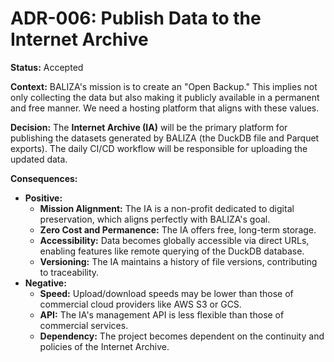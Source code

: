 # ADR-006: Publish Data to the Internet Archive

**Status:** Accepted

**Context:**
BALIZA's mission is to create an "Open Backup." This implies not only collecting the data but also making it publicly available in a permanent and free manner. We need a hosting platform that aligns with these values.

**Decision:**
The **Internet Archive (IA)** will be the primary platform for publishing the datasets generated by BALIZA (the DuckDB file and Parquet exports). The daily CI/CD workflow will be responsible for uploading the updated data.

**Consequences:**
*   **Positive:**
    *   **Mission Alignment:** The IA is a non-profit dedicated to digital preservation, which aligns perfectly with BALIZA's goal.
    *   **Zero Cost and Permanence:** The IA offers free, long-term storage.
    *   **Accessibility:** Data becomes globally accessible via direct URLs, enabling features like remote querying of the DuckDB database.
    *   **Versioning:** The IA maintains a history of file versions, contributing to traceability.
*   **Negative:**
    *   **Speed:** Upload/download speeds may be lower than those of commercial cloud providers like AWS S3 or GCS.
    *   **API:** The IA's management API is less flexible than those of commercial services.
    *   **Dependency:** The project becomes dependent on the continuity and policies of the Internet Archive.